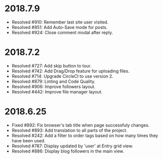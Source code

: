 2018.7.9
========

- Resolved #910: Remember last site user visited.
- Resolved #851: Add Auto-Save mode for posts.
- Resolved #924: Close comment modal after reply.


2018.7.2
=========

- Resolved #727: Add skip button to tour.
- Resolved #742: Add Drag/Drop feature for uploading files.
- Resolved #714: Upgrade CircleCI to use version 2.
- Resolved #879: Linting and Code Quality.
- Resolved #906: Improve followers layout.
- Resolved #442: Improve file manager layout.


2018.6.25
=========

- Fixed #892: Fix browser's tab title when page successfuly changes.
- Resolved #893: Add translation to all parts of the project.
- Resolved #242: Add a filter to order tags based on how many times they have been used.
- Resolved #787: Display updated by 'user' at Entry grid view.
- Resolved #886: Display blog followers in the main view.
